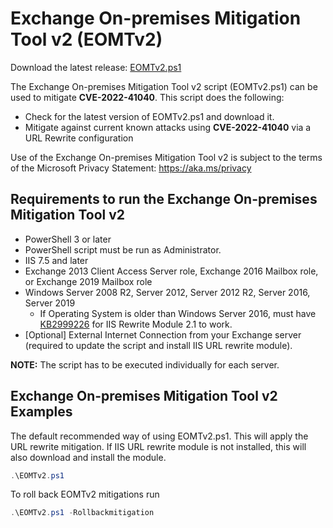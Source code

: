 # Exchange On-premises Mitigation Tool v2 (EOMTv2)

Download the latest release: [EOMTv2.ps1](https://github.com/microsoft/CSS-Exchange/releases/latest/download/EOMTv2.ps1)

The Exchange On-premises Mitigation Tool v2 script (EOMTv2.ps1) can be used to mitigate **CVE-2022-41040**. This script does the following:
- Check for the latest version of EOMTv2.ps1 and download it.
- Mitigate against current known attacks using **CVE-2022-41040** via a URL Rewrite configuration

Use of the Exchange On-premises Mitigation Tool v2 is subject to the terms of the Microsoft Privacy Statement: https://aka.ms/privacy

## Requirements to run the Exchange On-premises Mitigation Tool v2

- PowerShell 3 or later
- PowerShell script must be run as Administrator.
- IIS 7.5 and later
- Exchange 2013 Client Access Server role, Exchange 2016 Mailbox role, or Exchange 2019 Mailbox role
- Windows Server 2008 R2, Server 2012, Server 2012 R2, Server 2016, Server 2019
   - If Operating System is older than Windows Server 2016, must have [KB2999226](https://support.microsoft.com/en-us/topic/update-for-universal-c-runtime-in-windows-c0514201-7fe6-95a3-b0a5-287930f3560c) for IIS Rewrite Module 2.1 to work.
- [Optional] External Internet Connection from your Exchange server (required to update the script and install IIS URL rewrite module).

**NOTE:** The script has to be executed individually for each server.

## Exchange On-premises Mitigation Tool v2 Examples

The default recommended way of using EOMTv2.ps1. This will apply the URL rewrite mitigation. If IIS URL rewrite module is not installed, this will also download and install the module.

```powershell
.\EOMTv2.ps1
```

To roll back EOMTv2 mitigations run

```powershell
.\EOMTv2.ps1 -Rollbackmitigation
```
